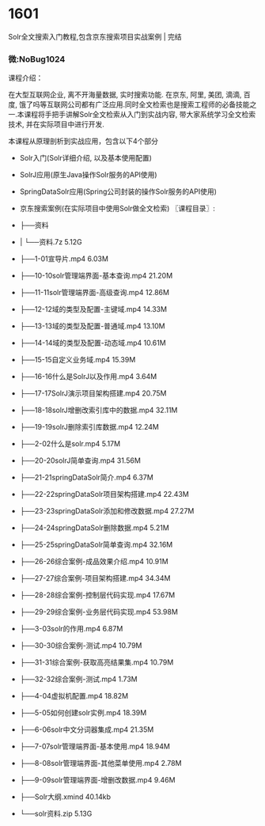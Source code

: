 # 1601
Solr全文搜索入门教程,包含京东搜索项目实战案例 | 完结
### 微:NoBug1024 


课程介绍：

在大型互联网企业, 离不开海量数据, 实时搜索功能. 在京东, 阿里, 美团, 滴滴, 百度, 饿了吗等互联网公司都有广泛应用.同时全文检索也是搜索工程师的必备技能之一.本课程将手把手讲解Solr全文检索从入门到实战内容, 带大家系统学习全文检索技术, 并在实际项目中进行开发.

本课程从原理剖析到实战应用，包含以下4个部分

- Solr入门(Solr详细介绍, 以及基本使用配置)

- SolrJ应用(原生Java操作Solr服务的API使用)

- SpringDataSolr应用(Spring公司封装的操作Solr服务的API使用)

- 京东搜索案例(在实际项目中使用Solr做全文检索)
〖课程目录〗:

- ├──资料  
- |   └──资料.7z  5.12G
- ├──1-01宣导片.mp4  6.03M
- ├──10-10solr管理端界面-基本查询.mp4  21.20M
- ├──11-11solr管理端界面-高级查询.mp4  12.86M
- ├──12-12域的类型及配置-主键域.mp4  14.33M
- ├──13-13域的类型及配置-普通域.mp4  13.10M
- ├──14-14域的类型及配置-动态域.mp4  10.61M
- ├──15-15自定义业务域.mp4  15.39M
- ├──16-16什么是SolrJ以及作用.mp4  3.64M
- ├──17-17SolrJ演示项目架构搭建.mp4  20.75M
- ├──18-18solrJ增删改索引库中的数据.mp4  32.11M
- ├──19-19solrJ删除索引库数据.mp4  12.24M
- ├──2-02什么是solr.mp4  5.17M
- ├──20-20solrJ简单查询.mp4  31.56M
- ├──21-21springDataSolr简介.mp4  6.37M
- ├──22-22springDataSolr项目架构搭建.mp4  22.43M
- ├──23-23springDataSolr添加和修改数据.mp4  27.27M
- ├──24-24springDataSolr删除数据.mp4  5.21M
- ├──25-25springDataSolr简单查询.mp4  32.16M
- ├──26-26综合案例-成品效果介绍.mp4  10.91M
- ├──27-27综合案例-项目架构搭建.mp4  34.34M
- ├──28-28综合案例-控制层代码实现.mp4  17.67M
- ├──29-29综合案例-业务层代码实现.mp4  53.98M
- ├──3-03solr的作用.mp4  6.87M
- ├──30-30综合案例-测试.mp4  10.79M
- ├──31-31综合案例-获取高亮结果集.mp4  10.79M
- ├──32-32综合案例-测试.mp4  1.73M
- ├──4-04虚拟机配置.mp4  18.82M
- ├──5-05如何创建solr实例.mp4  18.39M
- ├──6-06solr中文分词器集成.mp4  21.35M
- ├──7-07solr管理端界面-基本使用.mp4  18.94M
- ├──8-08solr管理端界面-其他菜单使用.mp4  2.78M
- ├──9-09solr管理端界面-增删改数据.mp4  9.46M
- ├──Solr大纲.xmind  40.14kb
- └──solr资料.zip  5.13G

